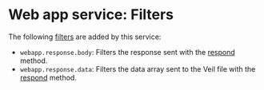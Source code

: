 # Web app service: Filters

The following [filters](https://github.com/bayfrontmedia/bones/blob/master/docs/services/filters.md) are added by this service:

- `webapp.response.body`: Filters the response sent with the [respond](webappservice-class.md#respond) method.
- `webapp.response.data`: Filters the data array sent to the Veil file with the [respond](webappservice-class.md#respond) method.